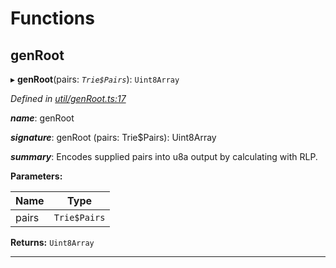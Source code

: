 

# Functions

<a id="genroot"></a>

##  genRoot

▸ **genRoot**(pairs: *`Trie$Pairs`*): `Uint8Array`

*Defined in [util/genRoot.ts:17](https://github.com/polkadot-js/common/blob/477be90/packages/trie-hash/src/util/genRoot.ts#L17)*

*__name__*: genRoot

*__signature__*: genRoot (pairs: Trie$Pairs): Uint8Array

*__summary__*: Encodes supplied pairs into u8a output by calculating with RLP.

**Parameters:**

| Name | Type |
| ------ | ------ |
| pairs | `Trie$Pairs` |

**Returns:** `Uint8Array`

___

